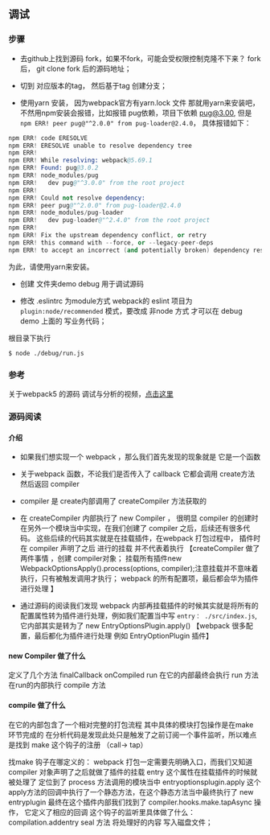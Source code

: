 ## 调试

### 步骤
- 去github上找到源码
fork，如果不fork，可能会受权限控制克隆不下来？
fork后，
git clone fork 后的源码地址；

- 切到 对应版本的tag，
然后基于tag 创建分支；

- 使用yarn 安装，
因为webpack官方有yarn.lock 文件
那就用yarn来安装吧，
不然用npm安装会报错，比如报错 pug依赖，项目下依赖 pug@3.00, 
但是 `npm ERR! peer pug@"^2.0.0" from pug-loader@2.4.0`， 具体报错如下：
```s
npm ERR! code ERESOLVE
npm ERR! ERESOLVE unable to resolve dependency tree
npm ERR!
npm ERR! While resolving: webpack@5.69.1
npm ERR! Found: pug@3.0.2
npm ERR! node_modules/pug
npm ERR!   dev pug@"^3.0.0" from the root project
npm ERR!
npm ERR! Could not resolve dependency:
npm ERR! peer pug@"^2.0.0" from pug-loader@2.4.0
npm ERR! node_modules/pug-loader
npm ERR!   dev pug-loader@"^2.4.0" from the root project
npm ERR!
npm ERR! Fix the upstream dependency conflict, or retry
npm ERR! this command with --force, or --legacy-peer-deps
npm ERR! to accept an incorrect (and potentially broken) dependency resolut
```
为此，请使用yarn来安装。

- 创建 文件夹demo debug 用于调试源码

- 修改 .eslintrc 为module方式
webpack的 eslint 项目为  `plugin:node/recommended` 模式，要改成 非node 方式 才可以在 debug demo 上面的 写业务代码；


根目录下执行

```
$ node ./debug/run.js
```

### 参考

关于webpack5 的源码 调试与分析的视频，[点击这里](https://www.bilibili.com/video/av462922583?from=search&seid=14121423744670771391&spm_id_from=333.337.0.0)


### 源码阅读
#### 介绍
- 如果我们想实现一个 webpack ，那么我们首先发现的现象就是 它是一个函数
- 关于webpack 函数，不论我们是否传入了 callback 它都会调用 create方法 然后返回 compiler
- compiler 是 create内部调用了 createCompiler 方法获取的
- 在 createCompiler 内部执行了 new Compiler ， 很明显 compiler 的创建时在另外一个模块当中实现，在我们创建了 compiler 之后，后续还有很多代码。 这些后续的代码其实就是在挂载插件，在webpack 打包过程中， 插件时在 compiler 声明了之后 进行的挂载 并不代表着执行
【createCompiler 做了两件事情 ，创建 compiler对象； 挂载所有插件new WebpackOptionsApply().process(options, compiler);注意挂载并不意味着执行，只有被触发调用才执行；
webpack 的所有配置项，最后都会华为插件进行处理
】

- 通过源码的阅读我们发现 webpack 内部再挂载插件的时候其实就是将所有的配置属性转为插件进行处理，例如我们配置当中写 `entry： ./src/index.js`,它内部其实是转为了 new EntryOptionsPlugin.apply()
【webpack 很多配置，最后都化为插件进行处理 例如 EntryOptionPlugin 插件】

#### new Compiler 做了什么
定义了几个方法 finalCallback onCompiled run
在它的内部最终会执行 run 方法
在run的内部执行 compile 方法

#### compile 做了什么
在它的内部包含了一个相对完整的打包流程
其中具体的模块打包操作是在make 环节完成的
在分析代码是发现此处只是触发了之前订阅一个事件监听，所以难点是找到 make 这个钩子的注册 （call-> tap）

找make 钩子在哪定义的：
webpack 打包一定需要先明确入口，而我们又知道 compiler 对象声明了之后就做了插件的挂载
entry 这个属性在挂载插件的时候就被处理了
定位到了 process 方法调用的模块当中 entryoptionsplugin.apply
这个apply方法的回调中执行了一个静态方法，在这个静态方法当中最终执行了 new entryplugin 
最终在这个插件内部我们找到了 compiler.hooks.make.tapAsync 操作， 它定义了相应的回调
这个钩子的监听里具体做了什么： compilation.addentry
seal 方法 将处理好的内容 写入磁盘文件；
